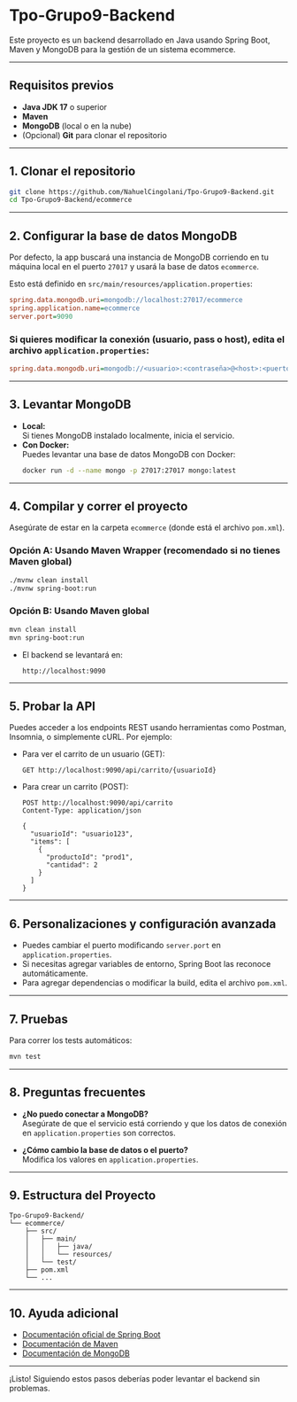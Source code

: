 # Tpo-Grupo9-Backend

Este proyecto es un backend desarrollado en Java usando Spring Boot, Maven y MongoDB para la gestión de un sistema ecommerce.

---

## Requisitos previos

- **Java JDK 17** o superior  
- **Maven**  
- **MongoDB** (local o en la nube)  
- (Opcional) **Git** para clonar el repositorio

---

## 1. Clonar el repositorio

```sh
git clone https://github.com/NahuelCingolani/Tpo-Grupo9-Backend.git
cd Tpo-Grupo9-Backend/ecommerce
```

---

## 2. Configurar la base de datos MongoDB

Por defecto, la app buscará una instancia de MongoDB corriendo en tu máquina local en el puerto `27017` y usará la base de datos `ecommerce`.

Esto está definido en `src/main/resources/application.properties`:
```ini
spring.data.mongodb.uri=mongodb://localhost:27017/ecommerce
spring.application.name=ecommerce
server.port=9090
```

### Si quieres modificar la conexión (usuario, pass o host), edita el archivo `application.properties`:

```ini
spring.data.mongodb.uri=mongodb://<usuario>:<contraseña>@<host>:<puerto>/<nombre_db>
```

---

## 3. Levantar MongoDB

- **Local:**  
  Si tienes MongoDB instalado localmente, inicia el servicio.
- **Con Docker:**  
  Puedes levantar una base de datos MongoDB con Docker:
  ```sh
  docker run -d --name mongo -p 27017:27017 mongo:latest
  ```

---

## 4. Compilar y correr el proyecto

Asegúrate de estar en la carpeta `ecommerce` (donde está el archivo `pom.xml`).

### Opción A: Usando Maven Wrapper (recomendado si no tienes Maven global)

```sh
./mvnw clean install
./mvnw spring-boot:run
```

### Opción B: Usando Maven global

```sh
mvn clean install
mvn spring-boot:run
```

- El backend se levantará en:  
  ```
  http://localhost:9090
  ```

---

## 5. Probar la API

Puedes acceder a los endpoints REST usando herramientas como Postman, Insomnia, o simplemente cURL. Por ejemplo:

- Para ver el carrito de un usuario (GET):
  ```
  GET http://localhost:9090/api/carrito/{usuarioId}
  ```
- Para crear un carrito (POST):
  ```
  POST http://localhost:9090/api/carrito
  Content-Type: application/json

  {
    "usuarioId": "usuario123",
    "items": [
      {
        "productoId": "prod1",
        "cantidad": 2
      }
    ]
  }
  ```

---

## 6. Personalizaciones y configuración avanzada

- Puedes cambiar el puerto modificando `server.port` en `application.properties`.
- Si necesitas agregar variables de entorno, Spring Boot las reconoce automáticamente.
- Para agregar dependencias o modificar la build, edita el archivo `pom.xml`.

---

## 7. Pruebas

Para correr los tests automáticos:
```sh
mvn test
```

---

## 8. Preguntas frecuentes

- **¿No puedo conectar a MongoDB?**  
  Asegúrate de que el servicio está corriendo y que los datos de conexión en `application.properties` son correctos.

- **¿Cómo cambio la base de datos o el puerto?**  
  Modifica los valores en `application.properties`.

---

## 9. Estructura del Proyecto

```
Tpo-Grupo9-Backend/
└── ecommerce/
    ├── src/
    │   ├── main/
    │   │   ├── java/
    │   │   └── resources/
    │   └── test/
    ├── pom.xml
    └── ...
```

---

## 10. Ayuda adicional

- [Documentación oficial de Spring Boot](https://spring.io/projects/spring-boot)
- [Documentación de Maven](https://maven.apache.org/guides/index.html)
- [Documentación de MongoDB](https://docs.mongodb.com/manual/)

---

¡Listo! Siguiendo estos pasos deberías poder levantar el backend sin problemas.